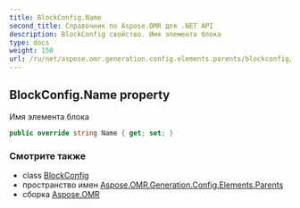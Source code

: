 ```yaml
---
title: BlockConfig.Name
second_title: Справочник по Aspose.OMR для .NET API
description: BlockConfig свойство. Имя элемента блока
type: docs
weight: 150
url: /ru/net/aspose.omr.generation.config.elements.parents/blockconfig/name/
---
```

## BlockConfig.Name property

Имя элемента блока

```csharp
public override string Name { get; set; }
```

### Смотрите также

* class [BlockConfig](../)
* пространство имен [Aspose.OMR.Generation.Config.Elements.Parents](../../blockconfig/)
* сборка [Aspose.OMR](../../../)



